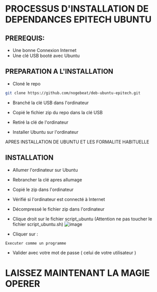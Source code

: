 # PROCESSUS D'INSTALLATION DE DEPENDANCES EPITECH UBUNTU 

## PREREQUIS:

- Une bonne Connexion Internet 
- Une clé USB booté avec Ubuntu 

## PREPARATION A L'INSTALLATION 

- Cloné le repo 


``` bash
git clone https://github.com/nogebeat/deb-ubuntu-epitech.git

```
- Branché la clé USB dans l'ordinateur 
- Copié le fichier zip du repo dans la clé USB 
- Retiré la clé de l'ordinateur 

- Installer Ubuntu sur l'ordinateur 

APRES INSTALLATION DE UBUNTU ET LES FORMALITE HABITUELLE 

## INSTALLATION 
- Allumer l'ordinateur sur Ubuntu 
- Rebrancher la clé apres allumage 
- Copié le zip dans l'ordinateur 
- Vérifié si l'ordinateur est connecté à Internet 
- Décompressé le fichier zip dans l'ordinateur
- Clique droit sur le fichier script_ubuntu (Attention ne pas toucher le fichier script_ubuntu.sh)
![image](https://github.com/user-attachments/assets/c587c2ab-14eb-4139-9212-f5f9c9f9c8fa)

- Cliquer sur :

```
Executer comme un programme 
```

- Valider avec votre mot de passe ( celui de votre utilisateur ) 

# LAISSEZ MAINTENANT LA MAGIE OPERER

